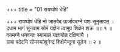 +++
title = "01 रायष्पोषं धेहि"

+++
रायष्पोषं धेहि नो जातवेद ऊर्जावदग्ने यशः सूनृतावत् ।  
दधाम भागं सुनवाम सोमं यज्ञेन त्वामुप शिक्षेम शक्र ॥॥ १ ॥  
वयमग्ने धनवन्तः स्यामालं यज्ञायोत दक्षिणायै ।  
ग्रावा वदेदभि सोमस्यांशुनेन्द्रं शिक्षेमेन्दुना सुतेन ॥ २ ॥